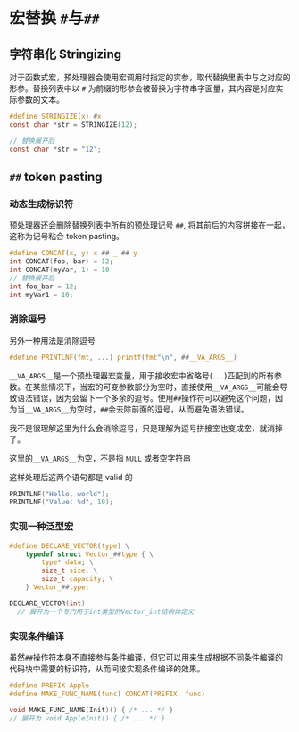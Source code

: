 # 宏替换 `#`与`##`

## 字符串化 Stringizing

对于函数式宏，预处理器会使用宏调用时指定的实参，取代替换里表中与之对应的形参。替换列表中以 `#` 为前缀的形参会被替换为字符串字面量，其内容是对应实际参数的文本。

```c
#define STRINGIZE(x) #x
const char *str = STRINGIZE(12);

// 替换展开后
const char *str = "12";
```

## `##` token pasting

### 动态生成标识符

预处理器还会删除替换列表中所有的预处理记号 `##`, 将其前后的内容拼接在一起，这称为记号粘合 token pasting。

```c
#define CONCAT(x, y) x ## _ ## y
int CONCAT(foo, bar) = 12;
int CONCAT(myVar, 1) = 10
// 替换展开后
int foo_bar = 12;
int myVar1 = 10;
```

### 消除逗号

另外一种用法是消除逗号

```c
#define PRINTLNF(fmt, ...) printf(fmt"\n", ##__VA_ARGS__)
```

`__VA_ARGS__`是一个预处理器宏变量，用于接收宏中省略号(`...`)匹配到的所有参数。在某些情况下，当宏的可变参数部分为空时，直接使用`__VA_ARGS__`可能会导致语法错误，因为会留下一个多余的逗号。使用`##`操作符可以避免这个问题，因为当`__VA_ARGS__`为空时，`##`会去除前面的逗号，从而避免语法错误。

我不是很理解这里为什么会消除逗号，只是理解为逗号拼接空也变成空，就消掉了。

这里的`__VA_ARGS__`为空，不是指 `NULL` 或者空字符串

这样处理后这两个语句都是 valid 的

```c
PRINTLNF("Hello, world");
PRINTLNF("Value: %d", 10);
```

### 实现一种泛型宏

```c
#define DECLARE_VECTOR(type) \
    typedef struct Vector_##type { \
        type* data; \
        size_t size; \
        size_t capacity; \
    } Vector_##type;

DECLARE_VECTOR(int)
  // 展开为一个专门用于int类型的Vector_int结构体定义
```

### 实现条件编译

虽然`##`操作符本身不直接参与条件编译，但它可以用来生成根据不同条件编译的代码块中需要的标识符，从而间接实现条件编译的效果。

```c
#define PREFIX Apple
#define MAKE_FUNC_NAME(func) CONCAT(PREFIX, func)

void MAKE_FUNC_NAME(Init)() { /* ... */ }
// 展开为 void AppleInit() { /* ... */ }
```

